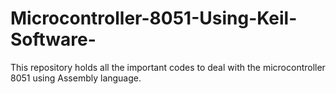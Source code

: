 # Microcontroller-8051-Using-Keil-Software-
This repository holds all the important codes to deal with the microcontroller 8051 using Assembly language.
